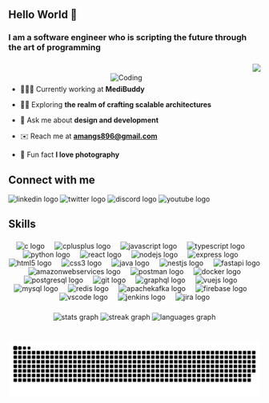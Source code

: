 <h2 align="left">Hello World 👋</h2>
<h3 align="left"> I am a software engineer who is scripting the future through the art of programming </h3>

###

<div align="right">
  <img src="https://visitor-badge.laobi.icu/badge?page_id=AmanJee-BITS.AmanJee-BITS&left_color=mediumseagreen&right_color=darkcyan&left_text=Profile%20views"  />
</div>

<img align="right" alt="Coding" width="300" src="https://cdn.dribbble.com/users/1162077/screenshots/3848914/programmer.gif">

###

- 👨🏻‍💻 Currently working at **MediBuddy**

- ✍🏼 Exploring **the realm of crafting scalable architectures**

- 💬 Ask me about **design and development**

- ✉️ Reach me at **amangs896@gmail.com**

- 📸 Fun fact **I love photography**

###

## Connect with me

<div align="left">
  <img src="https://raw.githubusercontent.com/maurodesouza/profile-readme-generator/master/src/assets/icons/social/linkedin/default.svg" width="52" height="40" alt="linkedin logo"  />
  <img src="https://raw.githubusercontent.com/maurodesouza/profile-readme-generator/master/src/assets/icons/social/twitter/default.svg" width="52" height="40" alt="twitter logo"  />
  <img src="https://raw.githubusercontent.com/maurodesouza/profile-readme-generator/master/src/assets/icons/social/discord/default.svg" width="52" height="40" alt="discord logo"  />
  <img src="https://raw.githubusercontent.com/maurodesouza/profile-readme-generator/master/src/assets/icons/social/youtube/default.svg" width="52" height="40" alt="youtube logo"  />
</div>

###

## Skills

###

<div align="center">
  <img src="https://cdn.jsdelivr.net/gh/devicons/devicon/icons/c/c-original.svg" height="42" alt="c logo"  />
  <img width="12" />
  <img src="https://cdn.jsdelivr.net/gh/devicons/devicon/icons/cplusplus/cplusplus-original.svg" height="42" alt="cplusplus logo"  />
  <img width="12" />
  <img src="https://skillicons.dev/icons?i=js" height="42" alt="javascript logo"  />
  <img width="12" />
  <img src="https://skillicons.dev/icons?i=ts" height="42" alt="typescript logo"  />
  <img width="12" />
  <img src="https://cdn.jsdelivr.net/gh/devicons/devicon/icons/python/python-original.svg" height="42" alt="python logo"  />
  <img width="12" />
  <img src="https://cdn.jsdelivr.net/gh/devicons/devicon/icons/react/react-original.svg" height="42" alt="react logo"  />
  <img width="12" />
  <img src="https://skillicons.dev/icons?i=nodejs" height="42" alt="nodejs logo"  />
  <img width="12" />
  <img src="https://skillicons.dev/icons?i=express" height="42" alt="express logo"  />
  <img width="12" />
  <img src="https://cdn.jsdelivr.net/gh/devicons/devicon/icons/html5/html5-original.svg" height="42" alt="html5 logo"  />
  <img width="12" />
  <img src="https://cdn.jsdelivr.net/gh/devicons/devicon/icons/css3/css3-original.svg" height="42" alt="css3 logo"  />
  <img width="12" />
  <img src="https://cdn.jsdelivr.net/gh/devicons/devicon/icons/java/java-original.svg" height="42" alt="java logo"  />
  <img width="12" />
  <img src="https://cdn.jsdelivr.net/gh/devicons/devicon/icons/nestjs/nestjs-plain.svg" height="42" alt="nestjs logo"  />
  <img width="12" />
  <img src="https://cdn.jsdelivr.net/gh/devicons/devicon/icons/fastapi/fastapi-original.svg" height="42" alt="fastapi logo"  />
  <img width="12" />
  <img src="https://skillicons.dev/icons?i=aws" height="42" alt="amazonwebservices logo"  />
  <img width="12" />
  <img src="https://cdn.simpleicons.org/postman/FF6C37" height="42" alt="postman logo"  />
  <img width="12" />
  <img src="https://cdn.simpleicons.org/docker/2496ED" height="42" alt="docker logo"  />
  <img width="12" />
  <img src="https://skillicons.dev/icons?i=postgres" height="42" alt="postgresql logo"  />
  <img width="12" />
  <img src="https://cdn.jsdelivr.net/gh/devicons/devicon/icons/git/git-original.svg" height="42" alt="git logo"  />
  <img width="12" />
  <img src="https://cdn.jsdelivr.net/gh/devicons/devicon/icons/graphql/graphql-plain.svg" height="42" alt="graphql logo"  />
  <img width="12" />
  <img src="https://cdn.jsdelivr.net/gh/devicons/devicon/icons/vuejs/vuejs-original.svg" height="42" alt="vuejs logo"  />
  <img width="12" />
  <img src="https://skillicons.dev/icons?i=mysql" height="42" alt="mysql logo"  />
  <img width="12" />
  <img src="https://cdn.jsdelivr.net/gh/devicons/devicon/icons/redis/redis-original.svg" height="42" alt="redis logo"  />
  <img width="12" />
  <img src="https://skillicons.dev/icons?i=kafka" height="42" alt="apachekafka logo"  />
  <img width="12" />
  <img src="https://cdn.jsdelivr.net/gh/devicons/devicon/icons/firebase/firebase-plain.svg" height="42" alt="firebase logo"  />
  <img width="12" />
  <img src="https://cdn.jsdelivr.net/gh/devicons/devicon/icons/vscode/vscode-original.svg" height="42" alt="vscode logo"  />
  <img width="12" />
  <img src="https://skillicons.dev/icons?i=jenkins" height="42" alt="jenkins logo"  />
  <img width="12" />
  <img src="https://cdn.jsdelivr.net/gh/devicons/devicon/icons/jira/jira-original.svg" height="42" alt="jira logo"  />
</div>

###

<div align="center">
  <img src="https://github-readme-stats.vercel.app/api?username=AmanJee-BITS&hide_title=false&hide_rank=false&show_icons=true&include_all_commits=true&count_private=true&disable_animations=false&theme=dracula&locale=en&hide_border=false" height="150" alt="stats graph"  />
  <img src="https://streak-stats.demolab.com?user=AmanJee-BITS&locale=en&mode=daily&theme=dracula&hide_border=false&border_radius=5" height="150" alt="streak graph"  />
  <img src="https://github-readme-stats.vercel.app/api/top-langs?username=AmanJee-BITS&locale=en&hide_title=false&layout=compact&card_width=320&langs_count=5&theme=dracula&hide_border=false" height="150" alt="languages graph"  />
</div>

###

<br clear="both">

<img src="https://raw.githubusercontent.com/AmanJee-BITS/AmanJee-BITS/output/snake.svg" alt="Snake animation" />

###
